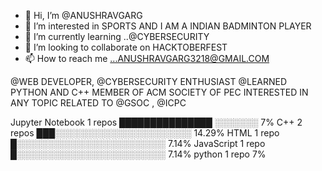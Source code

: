 - 👋 Hi, I’m @ANUSHRAVGARG
- 👀 I’m interested in SPORTS AND I AM A INDIAN BADMINTON PLAYER
- 🌱 I’m currently learning ..@CYBERSECURITY
- 💞️ I’m looking to collaborate on HACKTOBERFEST  
- 📫 How to reach me ...ANUSHRAVGARG3218@GMAIL.COM

<!---@WEB DEVELOPER, @CYBERSECURITY ENTHUSIAST @LEARNED PYTHON AND C++
ANUSHRAVGARG/ANUSHRAVGARG is a ✨ special ✨ repository because its `README.md` (this file) appears on your GitHub profile.
You can click the Preview link to take a look at your changes.
--->


@WEB DEVELOPER, @CYBERSECURITY ENTHUSIAST @LEARNED PYTHON AND C++
MEMBER OF ACM SOCIETY OF PEC 
INTERESTED IN ANY TOPIC RELATED TO @GSOC , @ICPC



Jupyter Notebook         1 repos            ███████████████   ░░░░░░░     7% 
C++                      2 repos             ███░░░░░░░░░░░░░░░░░░░░░░   14.29% 
HTML                     1 repo              █░░░░░░░░░░░░░░░░░░░░░░░░   7.14% 
JavaScript               1 repo              █░░░░░░░░░░░░░░░░░░░░░░░░   7.14%
python                   1 repo                       7%
